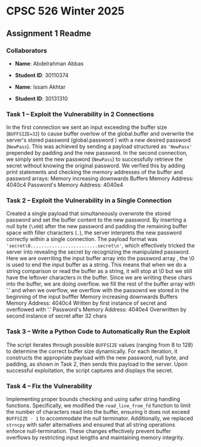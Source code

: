 # **CPSC 526 Winter 2025**
## **Assignment 1 Readme**


### **Collaborators**
- **Name**: Abdelrahman Abbas
- **Student ID**: 30110374

- **Name**: Issam Akhtar
- **Student ID**: 30131310


### **Task 1 – Exploit the Vulnerability in 2 Connections**

In the first connection we sent an input exceeding the buffer size (`BUFFSIZE=32`) to cause buffer overlow of the global.buffer and overwrite the server's stored password (global.password ) with a new desired password (`NewPass`). This was achieved by sending a payload structured as `'NewPass'` prepended by padding and the new password. In the second connection, we simply sent the new password (`NewPass`) to successfully retrieve the secret without knowing the original password. We verfied this by adding print statements and checking the memory addresses of the buffer and password arrays:
Memory increasing downwards
Buffers Memory Address: 4040c4 
Password's Memory Address: 4040e4 

### **Task 2 – Exploit the Vulnerability in a Single Connection**

 Created a single payload that simultaneously overwrote the stored password and set the buffer content to the new password. By inserting a null byte (`\x00`) after the new password and padding the remaining buffer space with filler characters (`.`), the server interprets the new password correctly within a single connection. The payload format was `'secret\0.........................secret\n'`, which effectively tricked the server into revealing the secret by recognizing the manipulated password.
 Here we are overriting the input buffer array into the password array , the \0 is used to end the input buffer as a string. This means that when we do a string comparison or read the buffer as a string, it will stop at \0 but we still have the leftover characters in the buffer. Since we are wriiting these chars into the buffer, we are doing overflow. we fill the rest of the buffer array with '.' and when we overflow, we overflow with the passowrd we stored in the beginning of the input bufffer
 Memory increasing downwards
 Buffers Memory Address: 4040c4 Written by first instance of secret and overflowed with '.'
 Password's Memory Address: 4040e4 Overwritten by second instance of secret after 32 chars


### **Task 3 – Write a Python Code to Automatically Run the Exploit**

 The script iterates through possible `BUFFSIZE` values (ranging from 8 to 128) to determine the correct buffer size dynamically. For each iteration, it constructs the appropriate payload with the new password, null byte, and padding, as shown in Task 2, then sends this payload to the server. Upon successful exploitation, the script captures and displays the secret. 

### **Task 4 – Fix the Vulnerability**

 Implementing proper bounds checking and using safer string handling functions. Specifically, we modified the `read_line_from_fd` function to limit the number of characters read into the buffer, ensuring it does not exceed `BUFFSIZE - 1` to accommodate the null terminator. Additionally, we replaced `strncpy` with safer alternatives and ensured that all string operations enforce null-termination. These changes effectively prevent buffer overflows by restricting input lengths and maintaining memory integrity. 
